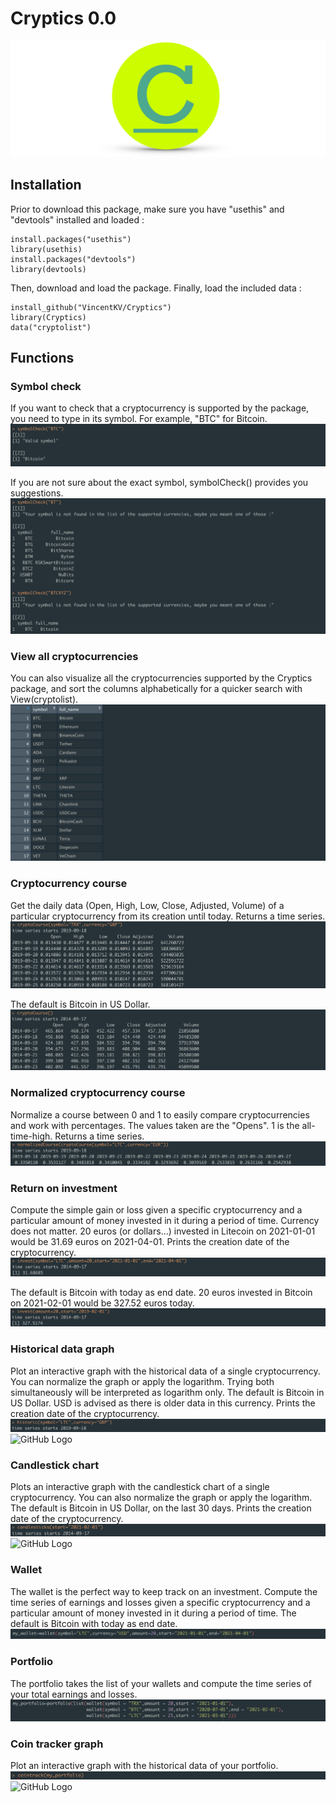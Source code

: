 # Cryptics 0.0

![GitHub Logo](/images/banner.png)

## Installation
Prior to download this package, make sure you have "usethis" and "devtools" installed and loaded :
```
install.packages("usethis")
library(usethis)
install.packages("devtools")
library(devtools)
```
Then, download and load the package. Finally, load the included data :
```
install_github("VincentKV/Cryptics")
library(Cryptics)
data("cryptolist")
```
## Functions

### Symbol check

If you want to check that a cryptocurrency is supported by the package, you need to type in its symbol. For example, "BTC" for Bitcoin. 
![GitHub Logo](/images/symbolcheck1new.png)

If you are not sure about the exact symbol, symbolCheck() provides you suggestions.
![GitHub Logo](/images/symbolcheck2new.png)

### View all cryptocurrencies

You can also visualize all the cryptocurrencies supported by the Cryptics package, and sort the columns alphabetically for a quicker search with View(cryptolist).
![GitHub Logo](/images/viewall1.png)

### Cryptocurrency course

Get the daily data (Open, High, Low, Close, Adjusted, Volume) of a particular cryptocurrency from its creation until today. Returns a time series.
![GitHub Logo](/images/cryptocourse1.png)

The default is Bitcoin in US Dollar.
![GitHub Logo](/images/cryptocourse2.png)

### Normalized cryptocurrency course

Normalize a course between 0 and 1 to easily compare cryptocurrencies and work with percentages. The values taken are the "Opens". 1 is the all-time-high. Returns a time series.
![GitHub Logo](/images/normalizedcourse.png)

### Return on investment

Compute the simple gain or loss given a specific cryptocurrency and a particular amount of money invested in it during a period of time. Currency does not matter. 20 euros (or dollars...) invested in Litecoin on 2021-01-01 would be 31.69 euros on 2021-04-01. Prints the creation date of the cryptocurrency.
![GitHub Logo](/images/invest1.png)

The default is Bitcoin with today as end date. 20 euros invested in Bitcoin on 2021-02-01 would be 327.52 euros today.
![GitHub Logo](/images/invest2.png)

### Historical data graph

Plot an interactive graph with the historical data of a single cryptocurrency. You can normalize the graph or apply the logarithm. Trying both simultaneously will be interpreted as logarithm only. The default is Bitcoin in US Dollar. USD is advised as there is older data in this currency. Prints the creation date of the cryptocurrency.
![GitHub Logo](/images/historiccommand.png)
![GitHub Logo](/images/historic.png)

### Candlestick chart

Plots an interactive graph with the candlestick chart of a single cryptocurrency. You can also normalize the graph or apply the logarithm. The default is Bitcoin in US Dollar, on the last 30 days. Prints the creation date of the cryptocurrency.
![GitHub Logo](/images/candlestickcommand.png)
![GitHub Logo](/images/candlestick.png)

### Wallet 

The wallet is the perfect way to keep track on an investment.
Compute the time series of earnings and losses given a specific cryptocurrency and a particular amount of money invested in it during a period of time. The default is Bitcoin with today as end date. 
![GitHub Logo](/images/wallet.png)

### Portfolio

The portfolio takes the list of your wallets and compute the time series of your total earnings and losses.
![GitHub Logo](/images/portfolio.png)

### Coin tracker graph

Plot an interactive graph with the historical data of your portfolio.
![GitHub Logo](/images/cointrackcommand.png)
![GitHub Logo](/images/cointrack.png)
